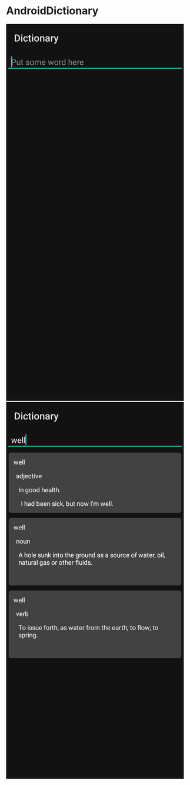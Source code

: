 # AndroidDictionary
![SS1](https://github.com/IbrahimTahaSanli/AndroidDictionary/blob/main/p/1.jpeg)
![SS2](https://github.com/IbrahimTahaSanli/AndroidDictionary/blob/main/p/2.jpeg)
